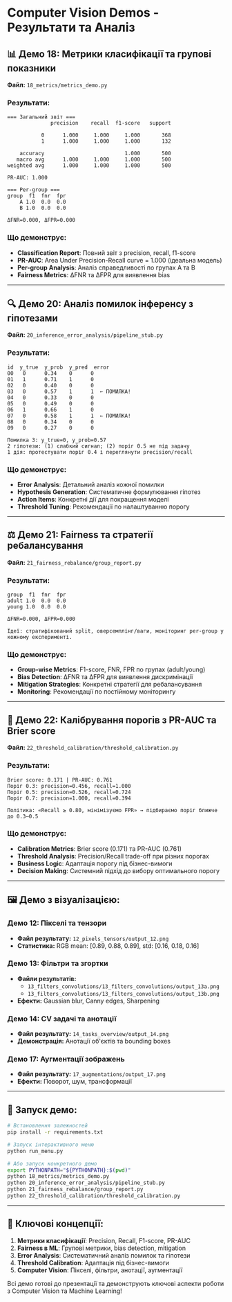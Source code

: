 # Computer Vision Demos - Результати та Аналіз

## 📊 Демо 18: Метрики класифікації та групові показники

**Файл:** `18_metrics/metrics_demo.py`

### Результати:
```
=== Загальний звіт ===
              precision    recall  f1-score   support

           0      1.000     1.000     1.000       368
           1      1.000     1.000     1.000       132

    accuracy                          1.000       500
   macro avg      1.000     1.000     1.000       500
weighted avg      1.000     1.000     1.000       500

PR-AUC: 1.000

=== Per-group ===
group  f1  fnr  fpr
    A 1.0  0.0  0.0
    B 1.0  0.0  0.0

ΔFNR=0.000, ΔFPR=0.000
```

### Що демонструє:
- **Classification Report**: Повний звіт з precision, recall, f1-score
- **PR-AUC**: Area Under Precision-Recall curve = 1.000 (ідеальна модель)
- **Per-group Analysis**: Аналіз справедливості по групах A та B
- **Fairness Metrics**: ΔFNR та ΔFPR для виявлення bias

---

## 🔍 Демо 20: Аналіз помилок інференсу з гіпотезами

**Файл:** `20_inference_error_analysis/pipeline_stub.py`

### Результати:
```
id  y_true  y_prob  y_pred  error
00   0      0.34    0      0
01   1      0.71    1      0
02   0      0.40    0      0
03   0      0.57    1      1  ← ПОМИЛКА!
04   0      0.33    0      0
05   0      0.49    0      0
06   1      0.66    1      0
07   0      0.58    1      1  ← ПОМИЛКА!
08   0      0.34    0      0
09   0      0.27    0      0

Помилка 3: y_true=0, y_prob=0.57
2 гіпотези: (1) слабкий сигнал; (2) поріг 0.5 не під задачу
1 дія: протестувати поріг 0.4 і переглянути precision/recall
```

### Що демонструє:
- **Error Analysis**: Детальний аналіз кожної помилки
- **Hypothesis Generation**: Систематичне формулювання гіпотез
- **Action Items**: Конкретні дії для покращення моделі
- **Threshold Tuning**: Рекомендації по налаштуванню порогу

---

## ⚖️ Демо 21: Fairness та стратегії ребалансування

**Файл:** `21_fairness_rebalance/group_report.py`

### Результати:
```
group  f1  fnr  fpr
adult 1.0  0.0  0.0
young 1.0  0.0  0.0

ΔFNR=0.000, ΔFPR=0.000

Ідеї: стратифікований split, оверсемплінг/ваги, моніторинг per-group у кожному експерименті.
```

### Що демонструє:
- **Group-wise Metrics**: F1-score, FNR, FPR по групах (adult/young)
- **Bias Detection**: ΔFNR та ΔFPR для виявлення дискримінації
- **Mitigation Strategies**: Конкретні стратегії для ребалансування
- **Monitoring**: Рекомендації по постійному моніторингу

---

## 🎯 Демо 22: Калібрування порогів з PR-AUC та Brier score

**Файл:** `22_threshold_calibration/threshold_calibration.py`

### Результати:
```
Brier score: 0.171 | PR-AUC: 0.761
Поріг 0.3: precision=0.456, recall=1.000
Поріг 0.5: precision=0.526, recall=0.724
Поріг 0.7: precision=1.000, recall=0.394

Політика: «Recall ≥ 0.80, мінімізуємо FPR» → підбираємо поріг ближче до 0.3–0.5
```

### Що демонструє:
- **Calibration Metrics**: Brier score (0.171) та PR-AUC (0.761)
- **Threshold Analysis**: Precision/Recall trade-off при різних порогах
- **Business Logic**: Адаптація порогу під бізнес-вимоги
- **Decision Making**: Системний підхід до вибору оптимального порогу

---

## 🖼️ Демо з візуалізацією:

### Демо 12: Пікселі та тензори
- **Файл результату:** `12_pixels_tensors/output_12.png`
- **Статистика:** RGB mean: [0.89, 0.88, 0.89], std: [0.16, 0.18, 0.16]

### Демо 13: Фільтри та згортки
- **Файли результатів:** 
  - `13_filters_convolutions/13_filters_convolutions/output_13a.png`
  - `13_filters_convolutions/13_filters_convolutions/output_13b.png`
- **Ефекти:** Gaussian blur, Canny edges, Sharpening

### Демо 14: CV задачі та анотації
- **Файл результату:** `14_tasks_overview/output_14.png`
- **Демонстрація:** Анотації об'єктів та bounding boxes

### Демо 17: Аугментації зображень
- **Файл результату:** `17_augmentations/output_17.png`
- **Ефекти:** Поворот, шум, трансформації

---

## 🚀 Запуск демо:

```bash
# Встановлення залежностей
pip install -r requirements.txt

# Запуск інтерактивного меню
python run_menu.py

# Або запуск конкретного демо
export PYTHONPATH="${PYTHONPATH}:$(pwd)"
python 18_metrics/metrics_demo.py
python 20_inference_error_analysis/pipeline_stub.py
python 21_fairness_rebalance/group_report.py
python 22_threshold_calibration/threshold_calibration.py
```

---

## 📝 Ключові концепції:

1. **Метрики класифікації**: Precision, Recall, F1-score, PR-AUC
2. **Fairness в ML**: Групові метрики, bias detection, mitigation
3. **Error Analysis**: Систематичний аналіз помилок та гіпотези
4. **Threshold Calibration**: Адаптація під бізнес-вимоги
5. **Computer Vision**: Пікселі, фільтри, анотації, аугментації

Всі демо готові до презентації та демонструють ключові аспекти роботи з Computer Vision та Machine Learning!






